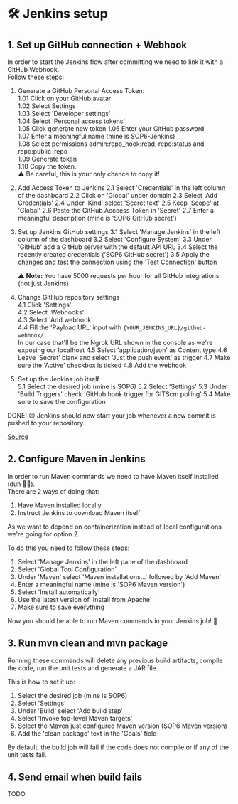 # :hammer_and_wrench: Jenkins setup

## 1. Set up GitHub connection + Webhook
In order to start the Jenkins flow after committing we need to link it with a GitHub Webhook.  
Follow these steps:

1. Generate a GitHub Personal Access Token:  
    1.01 Click on your GitHub avatar  
    1.02 Select Settings  
    1.03 Select 'Developer settings'  
    1.04 Select 'Personal access tokens'  
    1.05 Click generate new token
    1.06 Enter your GitHub password  
    1.07 Enter a meaningful name (mine is SOP6-Jenkins)  
    1.08 Select permissions admin:repo_hook:read, repo:status and repo:public_repo  
    1.09 Generate token  
    1.10 Copy the token.  
    :warning: Be careful, this is your only chance to copy it!  

2. Add Access Token to Jenkins
    2.1 Select 'Credentials' in the left column of the dashboard
    2.2 Click on 'Global' under domain
    2.3 Select 'Add Credentials'
    2.4 Under 'Kind' select 'Secret text'
    2.5 Keep 'Scope' at 'Global'
    2.6 Paste the GitHub Acccess Token in 'Secret'
    2.7 Enter a meaningful description (mine is 'SOP6 GitHub secret')
    
3. Set up Jenkins GitHub settings
    3.1 Select 'Manage Jenkins' in the left column of the dashboard
    3.2 Select 'Configure System'
    3.3 Under 'GitHub' add a GitHub server with the default API URL
    3.4 Select the recently created credentials ('SOP6 GitHub secret')
    3.5 Apply the changes and test the connection using the 'Test Connection' button

    :warning: **Note:** You have 5000 requests per hour for all GitHub integrations (not just Jenkins)

4. Change GitHub repository settings  
    4.1 Click 'Settings'  
    4.2 Select 'Webhooks'  
    4.3 Select 'Add webhook'  
    4.4 Fill the 'Payload URL' input with ```{YOUR_JENKINS_URL}/github-webhook/```.  
    In our case that'll be the Ngrok URL shown in the console as we're exposing our localhost
    4.5 Select 'application/json' as Content type
    4.6 Leave 'Secret' blank and select 'Just the push event' as trigger
    4.7 Make sure the 'Active' checkbox is ticked
    4.8 Add the webhook

5. Set up the Jenkins job itself  
   5.1 Select the desired job (mine is SOP6)
   5.2 Select 'Settings'
   5.3 Under 'Build Triggers' check 'GitHub hook trigger for GITScm polling'
   5.4 Make sure to save the configuration
   
DONE! :smile:
Jenkins should now start your job whenever a new commit is pushed to your repository.

[Source](https://blog.tentamen.eu/jenkins-and-github-integration-using-webhooks/)

## 2. Configure Maven in Jenkins
In order to run Maven commands we need to have Maven itself installed (duh :man_shrugging:).  
There are 2 ways of doing that:

1. Have Maven installed locally
2. Instruct Jenkins to download Maven itself

As we want to depend on containerization instead of local configurations we're going for option 2.

To do this you need to follow these steps:  
1. Select 'Manage Jenkins' in the left pane of the dashboard  
2. Select 'Global Tool Configuration'
3. Under 'Maven' select 'Maven installations...' followed by 'Add Maven'
4. Enter a meaningful name (mine is 'SOP6 Maven version')
5. Select 'Install automatically'
6. Use the latest version of 'Install from Apache'
7. Make sure to save everything

Now you should be able to run Maven commands in your Jenkins job! :tada:

## 3. Run mvn clean and mvn package
Running these commands will delete any previous build artifacts, compile the code, run the unit tests and generate a 
JAR file.

This is how to set it up:

1. Select the desired job (mine is SOP6)
2. Select 'Settings'
3. Under 'Build' select 'Add build step'
4. Select 'Invoke top-level Maven targets'
5. Select the Maven just configured Maven version (SOP6 Maven version)
6. Add the 'clean package' text in the 'Goals' field

By default, the build job will fail if the code does not compile or if any of the unit tests fail.

## 4. Send email when build fails
TODO